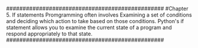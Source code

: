 ################################################
#Chapter 5. If statements
Promgramming often involves Examining a set of conditions and deciding which action to take based on those conditions.
Python's if statement allows you to examine the current state of a program and respond appropriately to that state.
################################################
